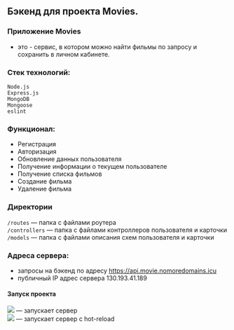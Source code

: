 ## Бэкенд для проекта Movies.

### Приложение Movies
- это - сервис, в котором можно найти фильмы по запросу и сохранить в личном кабинете.

### Стек технологий:

```
Node.js
Express.js
MongoDB
Mongoose
eslint
```
### Функционал:

* Регистрация
* Авторизация
* Обновление данных пользователя
* Получение информации о текущем пользователе
* Получение списка фильмов
* Создание фильма
* Удаление фильма

### Директории

`/routes` — папка с файлами роутера  
`/controllers` — папка с файлами контроллеров пользователя и карточки   
`/models` — папка с файлами описания схем пользователя и карточки 

### Адреса сервера:
* запросы на бэкенд по адресу https://api.movie.nomoredomains.icu
* публичный IP адрес сервера 130.193.41.189
  
#### Запуск проекта

![](https://img.shields.io/badge/-npm%20run%20start-green) — запускает сервер   
![](https://img.shields.io/badge/-npm%20run%20dev-yellow) — запускает сервер с hot-reload
